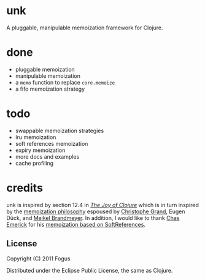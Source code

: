 # unk

A pluggable, manipulable memoization framework for Clojure.

# done

- pluggable memoization 
- manipulable memoization
- a `memo` function to replace `core.memoize`
- a fifo memoization strategy

# todo

- swappable memoization strategies
- lru memoization
- soft references memoization
- expiry memoization
- more docs and examples
- cache profiling

# credits

unk is inspired by section 12.4 in *[The Joy of Clojure](http://joyofclojure.com)* which is in turn inspired by the [memoization philosophy](http://kotka.de/blog/2010/03/memoize_done_right.html) espoused by [Christophe Grand](http://clj-me.cgrand.net/), Eugen Dück, and [Meikel Brandmeyer](http://kotka.de/).  In addition, I would like to thank [Chas Emerick](http://cemerick.com/) for his [memoization based on SoftReferences](https://gist.github.com/747395).

License
-------

Copyright (C) 2011 Fogus

Distributed under the Eclipse Public License, the same as Clojure.
